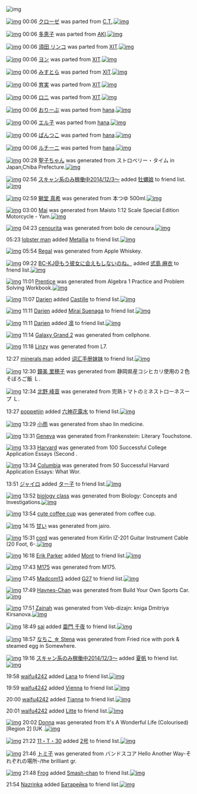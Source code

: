 ![img](http://gdrive-cdn.herokuapp.com/537b65a5bc09f0000721dda7/512px-barcode.png)

[![img](http://www.deviantsart.com/2ftnug6.png)](http://www.barcodekanojo.com/kanojo/421005/%E3%82%AF%E3%83%AD%E3%83%BC%E3%82%BC) 00:06 [クローゼ](http://www.barcodekanojo.com/kanojo/421005/%E3%82%AF%E3%83%AD%E3%83%BC%E3%82%BC) was parted from [C.T.](http://www.barcodekanojo.com/kanojo/421005/%E3%82%AF%E3%83%AD%E3%83%BC%E3%82%BC).[![img](http://www.deviantsart.com/fhrc6a.jpeg)](http://www.barcodekanojo.com/user/272165/C.T.) 

[![img](http://www.deviantsart.com/26voqqi.png)](http://www.barcodekanojo.com/kanojo/40895/%E5%A4%9A%E6%81%B5%E5%AD%90) 00:06 [多恵子](http://www.barcodekanojo.com/kanojo/40895/%E5%A4%9A%E6%81%B5%E5%AD%90) was parted from [AKI](http://www.barcodekanojo.com/kanojo/40895/%E5%A4%9A%E6%81%B5%E5%AD%90).[![img](http://www.deviantsart.com/1kc30mi.jpeg)](http://www.barcodekanojo.com/user/29842/AKI) 

[![img](http://www.deviantsart.com/194s93l.png)](http://www.barcodekanojo.com/kanojo/517203/%E9%A0%88%E7%94%B0%20%E3%83%AA%E3%83%B3%E3%82%B3) 00:06 [須田 リンコ](http://www.barcodekanojo.com/kanojo/517203/%E9%A0%88%E7%94%B0%20%E3%83%AA%E3%83%B3%E3%82%B3) was parted from [XIT](http://www.barcodekanojo.com/kanojo/517203/%E9%A0%88%E7%94%B0%20%E3%83%AA%E3%83%B3%E3%82%B3).[![img](http://www.deviantsart.com/815jg6.jpeg)](http://www.barcodekanojo.com/user/209348/XIT) 

[![img](http://www.deviantsart.com/1tqhb3.png)](http://www.barcodekanojo.com/kanojo/523890/%E3%83%A8%E3%83%B3) 00:06 [ヨン](http://www.barcodekanojo.com/kanojo/523890/%E3%83%A8%E3%83%B3) was parted from [XIT](http://www.barcodekanojo.com/kanojo/523890/%E3%83%A8%E3%83%B3).[![img](http://www.deviantsart.com/815jg6.jpeg)](http://www.barcodekanojo.com/user/209348/XIT) 

[![img](http://www.deviantsart.com/1qrbefl.png)](http://www.barcodekanojo.com/kanojo/915699/%E3%81%BF%E3%81%99%E3%81%A8%E3%82%89) 00:06 [みすとら](http://www.barcodekanojo.com/kanojo/915699/%E3%81%BF%E3%81%99%E3%81%A8%E3%82%89) was parted from [XIT](http://www.barcodekanojo.com/kanojo/915699/%E3%81%BF%E3%81%99%E3%81%A8%E3%82%89).[![img](http://www.deviantsart.com/815jg6.jpeg)](http://www.barcodekanojo.com/user/209348/XIT) 

[![img](http://www.deviantsart.com/3nn382n.png)](http://www.barcodekanojo.com/kanojo/2520904/%E8%82%B2%E5%AE%9F) 00:06 [育実](http://www.barcodekanojo.com/kanojo/2520904/%E8%82%B2%E5%AE%9F) was parted from [XIT](http://www.barcodekanojo.com/kanojo/2520904/%E8%82%B2%E5%AE%9F).[![img](http://www.deviantsart.com/815jg6.jpeg)](http://www.barcodekanojo.com/user/209348/XIT) 

[![img](http://www.deviantsart.com/3roii8a.png)](http://www.barcodekanojo.com/kanojo/1847827/%E3%83%AD%E3%83%8B) 00:06 [ロニ](http://www.barcodekanojo.com/kanojo/1847827/%E3%83%AD%E3%83%8B) was parted from [XIT](http://www.barcodekanojo.com/kanojo/1847827/%E3%83%AD%E3%83%8B).[![img](http://www.deviantsart.com/815jg6.jpeg)](http://www.barcodekanojo.com/user/209348/XIT) 

[![img](http://www.deviantsart.com/qd6ct2.png)](http://www.barcodekanojo.com/kanojo/1633314/%E3%81%8A%E3%82%8A%E3%83%BC%E3%81%B6) 00:06 [おりーぶ](http://www.barcodekanojo.com/kanojo/1633314/%E3%81%8A%E3%82%8A%E3%83%BC%E3%81%B6) was parted from [hana](http://www.barcodekanojo.com/kanojo/1633314/%E3%81%8A%E3%82%8A%E3%83%BC%E3%81%B6).[![img](http://www.deviantsart.com/8h2cp5.jpeg)](http://www.barcodekanojo.com/user/204546/hana) 

[![img](http://www.deviantsart.com/210vlra.png)](http://www.barcodekanojo.com/kanojo/1626150/%E3%82%A8%E3%83%AB%E5%AD%90) 00:06 [エル子](http://www.barcodekanojo.com/kanojo/1626150/%E3%82%A8%E3%83%AB%E5%AD%90) was parted from [hana](http://www.barcodekanojo.com/kanojo/1626150/%E3%82%A8%E3%83%AB%E5%AD%90).[![img](http://www.deviantsart.com/8h2cp5.jpeg)](http://www.barcodekanojo.com/user/204546/hana) 

[![img](http://www.deviantsart.com/fm20mu.png)](http://www.barcodekanojo.com/kanojo/1554246/%E3%81%B1%E3%82%93%E3%81%A4%E3%81%93) 00:06 [ぱんつこ](http://www.barcodekanojo.com/kanojo/1554246/%E3%81%B1%E3%82%93%E3%81%A4%E3%81%93) was parted from [hana](http://www.barcodekanojo.com/kanojo/1554246/%E3%81%B1%E3%82%93%E3%81%A4%E3%81%93).[![img](http://www.deviantsart.com/8h2cp5.jpeg)](http://www.barcodekanojo.com/user/204546/hana) 

[![img](http://www.deviantsart.com/2432ule.png)](http://www.barcodekanojo.com/kanojo/807696/%E3%83%AB%E3%83%81%E3%83%BC%E3%83%8B) 00:06 [ルチーニ](http://www.barcodekanojo.com/kanojo/807696/%E3%83%AB%E3%83%81%E3%83%BC%E3%83%8B) was parted from [hana](http://www.barcodekanojo.com/kanojo/807696/%E3%83%AB%E3%83%81%E3%83%BC%E3%83%8B).[![img](http://www.deviantsart.com/8h2cp5.jpeg)](http://www.barcodekanojo.com/user/204546/hana) 

[![img](http://www.deviantsart.com/3uahuri.png)](http://www.barcodekanojo.com/kanojo/3192715/%E8%81%96%E5%AD%90%E3%81%A1%E3%82%83%E3%82%93) 00:28 [聖子ちゃん](http://www.barcodekanojo.com/kanojo/3192715/%E8%81%96%E5%AD%90%E3%81%A1%E3%82%83%E3%82%93) was generated from ストロベリー・タイム in Japan,Chiba Prefecture.[![img](http://www.deviantsart.com/2naq7kn.jpeg)](http://www.barcodekanojo.com/product_images/barcode/3750969/1332449626/%E6%9D%BE%E7%94%B0%E8%81%96%E5%AD%90%20StrawberryTime%EF%BC%88%E3%83%AC%E3%82%B3%E3%83%BC%E3%83%89%EF%BC%89.jpg) 

[![img](http://www.deviantsart.com/99ugn1.jpeg)](http://www.barcodekanojo.com/user/6029/%E3%82%B9%E3%82%AD%E3%83%A3%E3%83%B3%E7%B3%BB%E3%81%AE%E3%81%BF%E7%A8%BC%E5%83%8D%E4%B8%AD2014%2F12%2F3%EF%BD%9E) 02:56 [スキャン系のみ稼働中2014/12/3～](http://www.barcodekanojo.com/user/6029/%E3%82%B9%E3%82%AD%E3%83%A3%E3%83%B3%E7%B3%BB%E3%81%AE%E3%81%BF%E7%A8%BC%E5%83%8D%E4%B8%AD2014%2F12%2F3%EF%BD%9E) added [牡蠣娘](http://www.barcodekanojo.com/kanojo/43566/%E7%89%A1%E8%A0%A3%E5%A8%98) to friend list.[![img](http://www.deviantsart.com/d7c7te.png)](http://www.barcodekanojo.com/kanojo/43566/%E7%89%A1%E8%A0%A3%E5%A8%98) 

[![img](http://www.deviantsart.com/2htm77k.png)](http://www.barcodekanojo.com/kanojo/3192716/%E7%8D%85%E5%A0%82%20%E7%9C%9F%E5%B8%8C) 02:59 [獅堂 真希](http://www.barcodekanojo.com/kanojo/3192716/%E7%8D%85%E5%A0%82%20%E7%9C%9F%E5%B8%8C) was generated from 本つゆ 500ml.[![img](http://www.deviantsart.com/1sgvgcc.jpeg)](http://www.barcodekanojo.com/product_images/barcode/6018173/1424023138/%E6%9C%AC%E3%81%A4%E3%82%86%20500ml.jpg) 

[![img](http://www.deviantsart.com/3ula55i.png)](http://www.barcodekanojo.com/kanojo/3192717/Mai) 03:00 [Mai](http://www.barcodekanojo.com/kanojo/3192717/Mai) was generated from Maisto 1:12 Scale Special Edition Motorcycle - Yam.[![img](http://www.deviantsart.com/bbcn57.jpeg)](http://www.barcodekanojo.com/product_images/barcode/6018174/1424023202/Maisto%201%3A12%20Scale%20Special%20Edition%20Motorcycle%20-%20Yam.jpg) 

[![img](http://www.deviantsart.com/3gv13k8.png)](http://www.barcodekanojo.com/kanojo/3192718/cenourita) 04:23 [cenourita](http://www.barcodekanojo.com/kanojo/3192718/cenourita) was generated from bolo de cenoura.[![img](http://www.deviantsart.com/oo33e1.jpeg)](http://www.barcodekanojo.com/product_images/barcode/6018175/1424028174/bolo%20de%20cenoura.jpg) 

05:23 [lobster man](http://www.barcodekanojo.com/user/500187/lobster%20man) added [Metallia](http://www.barcodekanojo.com/kanojo/2860307/Metallia) to friend list.[![img](http://www.deviantsart.com/341bqg6.png)](http://www.barcodekanojo.com/kanojo/2860307/Metallia) 

[![img](http://www.deviantsart.com/b1juav.png)](http://www.barcodekanojo.com/kanojo/3192719/Regal) 05:54 [Regal](http://www.barcodekanojo.com/kanojo/3192719/Regal) was generated from Apple Whiskey.

[![img](http://www.deviantsart.com/2l905sv.jpeg)](http://www.barcodekanojo.com/user/276669/BC-KJ%40%E3%82%82%E3%81%86%E5%BD%BC%E5%A5%B3%E3%81%AB%E4%BC%9A%E3%81%88%E3%82%82%E3%81%97%E3%81%AA%E3%81%84%E3%81%AE%E3%81%AD%E3%80%82) 09:22 [BC-KJ@もう彼女に会えもしないのね。](http://www.barcodekanojo.com/user/276669/BC-KJ%40%E3%82%82%E3%81%86%E5%BD%BC%E5%A5%B3%E3%81%AB%E4%BC%9A%E3%81%88%E3%82%82%E3%81%97%E3%81%AA%E3%81%84%E3%81%AE%E3%81%AD%E3%80%82) added [式島 麻衣](http://www.barcodekanojo.com/kanojo/64877/%E5%BC%8F%E5%B3%B6%20%E9%BA%BB%E8%A1%A3) to friend list.[![img](http://www.deviantsart.com/1qnsjsg.png)](http://www.barcodekanojo.com/kanojo/64877/%E5%BC%8F%E5%B3%B6%20%E9%BA%BB%E8%A1%A3) 

[![img](http://www.deviantsart.com/1712e6d.png)](http://www.barcodekanojo.com/kanojo/3192720/Prentice) 11:01 [Prentice](http://www.barcodekanojo.com/kanojo/3192720/Prentice) was generated from Algebra 1 Practice and Problem Solving Workbook.[![img](http://www.deviantsart.com/14go23m.jpeg)](http://www.barcodekanojo.com/product_images/barcode/6018179/1424052053/Algebra%201%20Practice%20and%20Problem%20Solving%20Workbook.jpg) 

[![img](http://www.deviantsart.com/1gi0fkj.jpeg)](http://www.barcodekanojo.com/user/500186/Darien) 11:07 [Darien](http://www.barcodekanojo.com/user/500186/Darien) added [Castille](http://www.barcodekanojo.com/kanojo/2517588/Castille) to friend list.[![img](http://www.deviantsart.com/1sr1blh.png)](http://www.barcodekanojo.com/kanojo/2517588/Castille) 

[![img](http://www.deviantsart.com/1gi0fkj.jpeg)](http://www.barcodekanojo.com/user/500186/Darien) 11:11 [Darien](http://www.barcodekanojo.com/user/500186/Darien) added [Mirai Suenaga](http://www.barcodekanojo.com/kanojo/2943487/Mirai%20Suenaga) to friend list.[![img](http://www.deviantsart.com/v8io28.png)](http://www.barcodekanojo.com/kanojo/2943487/Mirai%20Suenaga) 

[![img](http://www.deviantsart.com/1gi0fkj.jpeg)](http://www.barcodekanojo.com/user/500186/Darien) 11:11 [Darien](http://www.barcodekanojo.com/user/500186/Darien) added [凛](http://www.barcodekanojo.com/kanojo/2295992/%E5%87%9B) to friend list.[![img](http://www.deviantsart.com/2tjqdic.png)](http://www.barcodekanojo.com/kanojo/2295992/%E5%87%9B) 

[![img](http://www.deviantsart.com/11ttp6p.png)](http://www.barcodekanojo.com/kanojo/3192721/Galaxy%20Grand%202) 11:14 [Galaxy Grand 2](http://www.barcodekanojo.com/kanojo/3192721/Galaxy%20Grand%202) was generated from cellphone.

[![img](http://www.deviantsart.com/tojo42.png)](http://www.barcodekanojo.com/kanojo/3192722/Linzy) 11:18 [Linzy](http://www.barcodekanojo.com/kanojo/3192722/Linzy) was generated from L7.

12:27 [minerals man](http://www.barcodekanojo.com/user/500193/minerals%20man) added [词汇手册妹妹](http://www.barcodekanojo.com/kanojo/2850055/%E8%AF%8D%E6%B1%87%E6%89%8B%E5%86%8C%E5%A6%B9%E5%A6%B9) to friend list.[![img](http://www.deviantsart.com/1o48m6c.png)](http://www.barcodekanojo.com/kanojo/2850055/%E8%AF%8D%E6%B1%87%E6%89%8B%E5%86%8C%E5%A6%B9%E5%A6%B9) 

[![img](http://www.deviantsart.com/1ltoohp.png)](http://www.barcodekanojo.com/kanojo/3192723/%E9%90%98%E7%BE%8E%20%E9%87%8C%E7%A9%82%E5%AD%90) 12:30 [鐘美 里穂子](http://www.barcodekanojo.com/kanojo/3192723/%E9%90%98%E7%BE%8E%20%E9%87%8C%E7%A9%82%E5%AD%90) was generated from 静岡県産コシヒカリ使用の２色そぼろご飯 Ｌ.

[![img](http://www.deviantsart.com/2kknr84.png)](http://www.barcodekanojo.com/kanojo/3192724/%E5%8C%97%E9%87%8E%20%E5%B3%B0%E9%9F%B3) 12:34 [北野 峰音](http://www.barcodekanojo.com/kanojo/3192724/%E5%8C%97%E9%87%8E%20%E5%B3%B0%E9%9F%B3) was generated from 完熟トマトのミネストローネスープ Ｌ.

13:27 [poppetjin](http://www.barcodekanojo.com/user/500194/poppetjin) added [六神花露水](http://www.barcodekanojo.com/kanojo/3025599/%E5%85%AD%E7%A5%9E%E8%8A%B1%E9%9C%B2%E6%B0%B4) to friend list.[![img](http://www.deviantsart.com/142oucr.png)](http://www.barcodekanojo.com/kanojo/3025599/%E5%85%AD%E7%A5%9E%E8%8A%B1%E9%9C%B2%E6%B0%B4) 

[![img](http://www.deviantsart.com/2vsb400.png)](http://www.barcodekanojo.com/kanojo/3192725/%E5%B0%8F%E9%9B%A8) 13:29 [小雨](http://www.barcodekanojo.com/kanojo/3192725/%E5%B0%8F%E9%9B%A8) was generated from shao lin medicine.

[![img](http://www.deviantsart.com/24n9d97.png)](http://www.barcodekanojo.com/kanojo/3192726/Geneva) 13:31 [Geneva](http://www.barcodekanojo.com/kanojo/3192726/Geneva) was generated from Frankenstein: Literary Touchstone.

[![img](http://www.deviantsart.com/16cso3r.png)](http://www.barcodekanojo.com/kanojo/3192727/Harvard) 13:33 [Harvard](http://www.barcodekanojo.com/kanojo/3192727/Harvard) was generated from 100 Successful College Application Essays (Second .

[![img](http://www.deviantsart.com/1dge049.png)](http://www.barcodekanojo.com/kanojo/3192728/Columbia) 13:34 [Columbia](http://www.barcodekanojo.com/kanojo/3192728/Columbia) was generated from 50 Successful Harvard Application Essays: What Wor.

13:51 [ジャイロ](http://www.barcodekanojo.com/user/500195/%E3%82%B8%E3%83%A3%E3%82%A4%E3%83%AD) added [ター子](http://www.barcodekanojo.com/kanojo/3096480/%E3%82%BF%E3%83%BC%E5%AD%90) to friend list.[![img](http://www.deviantsart.com/18k71ec.png)](http://www.barcodekanojo.com/kanojo/3096480/%E3%82%BF%E3%83%BC%E5%AD%90) 

[![img](http://www.deviantsart.com/te092t.png)](http://www.barcodekanojo.com/kanojo/3192729/biology%20class) 13:52 [biology class](http://www.barcodekanojo.com/kanojo/3192729/biology%20class) was generated from Biology: Concepts and Investigations.[![img](http://www.deviantsart.com/3r430v9.jpeg)](http://www.barcodekanojo.com/product_images/barcode/6018194/1424062296/Biology%3A%20Concepts%20and%20Investigations.jpg) 

[![img](http://www.deviantsart.com/2ng4jli.png)](http://www.barcodekanojo.com/kanojo/3192730/cute%20coffee%20cup) 13:54 [cute coffee cup](http://www.barcodekanojo.com/kanojo/3192730/cute%20coffee%20cup) was generated from coffee cup.

[![img](http://www.deviantsart.com/21a1hu4.png)](http://www.barcodekanojo.com/kanojo/3192731/%E7%94%98%E3%81%84) 14:15 [甘い](http://www.barcodekanojo.com/kanojo/3192731/%E7%94%98%E3%81%84) was generated from jairo.

[![img](http://www.deviantsart.com/33b7k3d.png)](http://www.barcodekanojo.com/kanojo/3192732/cord) 15:31 [cord](http://www.barcodekanojo.com/kanojo/3192732/cord) was generated from Kirlin IZ-201 Guitar Instrument Cable (20 Foot, 6-.[![img](http://www.deviantsart.com/223v7rp.jpeg)](http://www.barcodekanojo.com/product_images/barcode/6018197/1424068257/Kirlin%20IZ-201%20Guitar%20Instrument%20Cable%20%2820%20Foot%2C%206-.jpg) 

[![img](http://www.deviantsart.com/23q3t7f.png)](http://www.barcodekanojo.com/user/202960/Erik%20Parker) 16:18 [Erik Parker](http://www.barcodekanojo.com/user/202960/Erik%20Parker) added [Mont](http://www.barcodekanojo.com/kanojo/10262/Mont) to friend list.[![img](http://www.deviantsart.com/3rr4lrn.png)](http://www.barcodekanojo.com/kanojo/10262/Mont) 

[![img](http://www.deviantsart.com/3birlt.png)](http://www.barcodekanojo.com/kanojo/3192733/M175) 17:43 [M175](http://www.barcodekanojo.com/kanojo/3192733/M175) was generated from M175.

[![img](http://www.deviantsart.com/3464ug2.jpeg)](http://www.barcodekanojo.com/user/405992/Madcom13) 17:45 [Madcom13](http://www.barcodekanojo.com/user/405992/Madcom13) added [G27](http://www.barcodekanojo.com/kanojo/2570329/G27) to friend list.[![img](http://www.deviantsart.com/3f6sjdq.png)](http://www.barcodekanojo.com/kanojo/2570329/G27) 

[![img](http://www.deviantsart.com/2bcis2.png)](http://www.barcodekanojo.com/kanojo/3192734/Haynes-Chan) 17:49 [Haynes-Chan](http://www.barcodekanojo.com/kanojo/3192734/Haynes-Chan) was generated from Build Your Own Sports Car.[![img](http://www.deviantsart.com/opgi8k.jpeg)](http://www.barcodekanojo.com/product_images/barcode/6018201/1424076531/Build%20Your%20Own%20Sports%20Car.jpg) 

[![img](http://www.deviantsart.com/1oscjos.png)](http://www.barcodekanojo.com/kanojo/3192735/Zainah) 17:51 [Zainah](http://www.barcodekanojo.com/kanojo/3192735/Zainah) was generated from Veb-dizajn: kniga Dmitriya Kirsanova.[![img](http://www.deviantsart.com/1n58a5a.jpeg)](http://www.barcodekanojo.com/product_images/barcode/6018202/1424076636/Veb-dizajn%3A%20kniga%20Dmitriya%20Kirsanova.jpg) 

[![img](http://www.deviantsart.com/a3j1lc.jpeg)](http://www.barcodekanojo.com/user/238136/sai) 18:49 [sai](http://www.barcodekanojo.com/user/238136/sai) added [亜門  千夜](http://www.barcodekanojo.com/kanojo/1794758/%E4%BA%9C%E9%96%80%20%20%E5%8D%83%E5%A4%9C) to friend list.[![img](http://www.deviantsart.com/3pch38h.png)](http://www.barcodekanojo.com/kanojo/1794758/%E4%BA%9C%E9%96%80%20%20%E5%8D%83%E5%A4%9C) 

[![img](http://www.deviantsart.com/2pq795u.png)](http://www.barcodekanojo.com/kanojo/3192736/%E3%81%AA%E3%81%A1%E3%81%93%20%E2%98%86%20Stena) 18:57 [なちこ ☆ Stena](http://www.barcodekanojo.com/kanojo/3192736/%E3%81%AA%E3%81%A1%E3%81%93%20%E2%98%86%20Stena) was generated from Fried rice with pork &amp; steamed egg in Somewhere.

[![img](http://www.deviantsart.com/99ugn1.jpeg)](http://www.barcodekanojo.com/user/6029/%E3%82%B9%E3%82%AD%E3%83%A3%E3%83%B3%E7%B3%BB%E3%81%AE%E3%81%BF%E7%A8%BC%E5%83%8D%E4%B8%AD2014%2F12%2F3%EF%BD%9E) 19:16 [スキャン系のみ稼働中2014/12/3～](http://www.barcodekanojo.com/user/6029/%E3%82%B9%E3%82%AD%E3%83%A3%E3%83%B3%E7%B3%BB%E3%81%AE%E3%81%BF%E7%A8%BC%E5%83%8D%E4%B8%AD2014%2F12%2F3%EF%BD%9E) added [夏帆](http://www.barcodekanojo.com/kanojo/3089841/%E5%A4%8F%E5%B8%86) to friend list.[![img](http://www.deviantsart.com/2aui3e1.png)](http://www.barcodekanojo.com/kanojo/3089841/%E5%A4%8F%E5%B8%86) 

19:58 [waifu4242](http://www.barcodekanojo.com/user/438898/waifu4242) added [Lana](http://www.barcodekanojo.com/kanojo/1914039/Lana) to friend list.[![img](http://www.deviantsart.com/2eurc69.png)](http://www.barcodekanojo.com/kanojo/1914039/Lana) 

19:59 [waifu4242](http://www.barcodekanojo.com/user/438898/waifu4242) added [Vienna](http://www.barcodekanojo.com/kanojo/3083857/Vienna) to friend list.[![img](http://www.deviantsart.com/1d3fh63.png)](http://www.barcodekanojo.com/kanojo/3083857/Vienna) 

20:00 [waifu4242](http://www.barcodekanojo.com/user/438898/waifu4242) added [Tianna](http://www.barcodekanojo.com/kanojo/3012702/Tianna) to friend list.[![img](http://www.deviantsart.com/r6aefj.png)](http://www.barcodekanojo.com/kanojo/3012702/Tianna) 

20:01 [waifu4242](http://www.barcodekanojo.com/user/438898/waifu4242) added [Litte](http://www.barcodekanojo.com/kanojo/2567127/Litte) to friend list.[![img](http://www.deviantsart.com/30bm613.png)](http://www.barcodekanojo.com/kanojo/2567127/Litte) 

[![img](http://www.deviantsart.com/1r77gve.png)](http://www.barcodekanojo.com/kanojo/3192737/Donna) 20:02 [Donna](http://www.barcodekanojo.com/kanojo/3192737/Donna) was generated from It's A Wonderful Life (Colourised) [Region 2] [UK .[![img](http://www.deviantsart.com/297rmh3.jpeg)](http://www.barcodekanojo.com/product_images/barcode/6018210/1424084547/It%27s%20A%20Wonderful%20Life%20%28Colourised%29%20%5BRegion%202%5D%20%5BUK%20.jpg) 

[![img](http://www.deviantsart.com/3fnva06.jpeg)](http://www.barcodekanojo.com/user/12515/11%E3%83%BBT%E3%83%BB30) 21:22 [11・T・30](http://www.barcodekanojo.com/user/12515/11%E3%83%BBT%E3%83%BB30) added [2号](http://www.barcodekanojo.com/kanojo/5627/2%E5%8F%B7) to friend list.[![img](http://www.deviantsart.com/3hk0k3n.png)](http://www.barcodekanojo.com/kanojo/5627/2%E5%8F%B7) 

[![img](http://www.deviantsart.com/15mmmjr.png)](http://www.barcodekanojo.com/kanojo/3192738/%E3%83%88%E3%83%9F%E5%AD%90) 21:46 [トミ子](http://www.barcodekanojo.com/kanojo/3192738/%E3%83%88%E3%83%9F%E5%AD%90) was generated from バンドスコア Hello Another Way-それぞれの場所-/the brilliant gr.

[![img](http://www.deviantsart.com/1hdm993.jpeg)](http://www.barcodekanojo.com/user/500200/Frog) 21:48 [Frog](http://www.barcodekanojo.com/user/500200/Frog) added [Smash-chan](http://www.barcodekanojo.com/kanojo/3148863/Smash-chan) to friend list.[![img](http://www.deviantsart.com/fnsi68.png)](http://www.barcodekanojo.com/kanojo/3148863/Smash-chan) 

21:54 [Nazrinka](http://www.barcodekanojo.com/user/500201/Nazrinka) added [Батарейка](http://www.barcodekanojo.com/kanojo/2697346/%D0%91%D0%B0%D1%82%D0%B0%D1%80%D0%B5%D0%B9%D0%BA%D0%B0) to friend list.[![img](http://www.deviantsart.com/1gtgvdt.png)](http://www.barcodekanojo.com/kanojo/2697346/%D0%91%D0%B0%D1%82%D0%B0%D1%80%D0%B5%D0%B9%D0%BA%D0%B0) 

